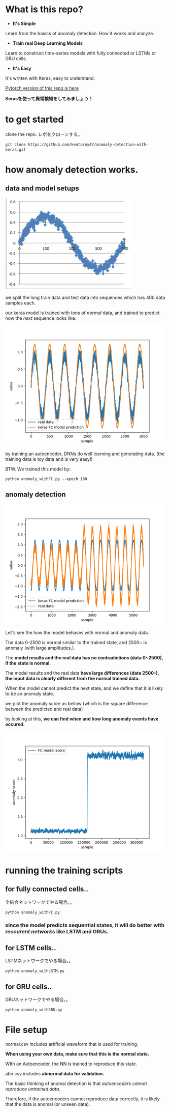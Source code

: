 # What is this repo?
- **It's Simple**

Learn from the basics of anomaly detection. How it works and analyze.

- **Train real Deep Learning Models**

Learn to construct time-series models with fully connected or LSTMs or GRU cells.

- **It's Easy**

It's written with Keras, easy to understand.

[Pytorch version of this repo is here](https://github.com/kentaroy47/AnomalyDetection.pytorch)

**Kerasを使って異常検知をしてみましょう！**

# to get started
clone the repo.
レポをクローンする。

```
git clone https://github.com/kentaroy47/anomaly-detection-with-keras.git
```

# how anomaly detection works.
## data and model setups
![anomal](https://github.com/kentaroy47/anomaly-detection-with-keras/blob/master/figs/norm.JPG)

we split the long train data and test data into sequences which has 400 data samples each.

our keras model is trained with tons of *normal* data, and trained to predict how the *next* sequence looks like.

![predict](https://github.com/kentaroy47/anomaly-detection-with-keras/blob/master/figs/normal_waveform_predict.png)

by training an autoencoder, DNNs do well learning and generating data. (the training data is toy data and is very easy!)

BTW. We trained this model by:

```
python anomaly_withFC.py --epoch 100
```

## anomaly detection
![results](https://github.com/kentaroy47/anomaly-detection-with-keras/blob/master/figs/FC_waveforms.png)

Let's see the how the model behaves with normal and anomaly data.

The data 0-2500 is normal similar to the trained state, and 2500~ is anomaly (with large amplitudes.).

The **model results and the real data has no contradictions (data 0~2500), if the state is normal.**

The model results and the real data **have large differences (data 2500-), the input data is clearly different from the normal trained data.** 

When the model cannot predict the next state, and we define that it is likely to be an anomaly state.

we plot the anomaly score as bellow (which is the square difference between the predicted and real data)

by looking at this, **we can find when and how long anomaly events have occured.**

![results](https://github.com/kentaroy47/anomaly-detection-with-keras/blob/master/figs/FC_anomaly_score.png)

# running the training scripts
## for fully connected cells..
全結合ネットワークでやる場合。。
```
python anomaly_withFC.py
```

### since the model predicts sequential states, it will do better with *reccurent networks* like LSTM and GRUs.

## for LSTM cells..
LSTMネットワークでやる場合。。
```
python anomaly_withLSTM.py
```

## for GRU cells..
GRUネットワークでやる場合。。
```
python anomaly_withGRU.py
```

# File setup
normal.csv includes artificial waveform that is used for training.

**When using your own data, make sure that this is the normal state.**

WIth an Autoencoder, the NN is trained to reproduce this state.

abn.csv includes **abnormal data for validation.**

The basic thinking of anomal detection is that *autoencoders cannot reproduce untrained data*.

Therefore, if the autoencoders cannot reproduce data correctly, it is likely that the data is anomal (or unseen data).

